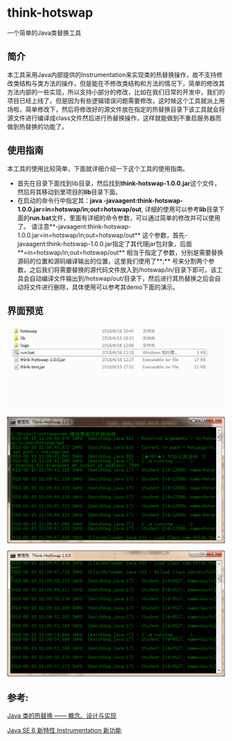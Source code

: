 # think-hotswap
一个简单的Java类替换工具

## 简介
本工具采用Java内部提供的Instrumentation来实现类的热替换操作，故不支持修改类结构与类方法的操作，但是能在不修改类结构和方法的情况下，简单的修改其方法内部的一些实现，所以支持小部分的修改，比如在我们日常的开发中，我们的项目已经上线了，但是因为有些逻辑错误问题需要修改，这时候这个工具就派上用场啦，简单修改下，然后将修改好的源文件放在指定的热替换目录下该工具就会将源文件进行编译成class文件然后进行热替换操作，这样就能做到不重启服务器而做到热替换的功能了。

## 使用指南
本工具的使用比较简单，下面就详细介绍一下这个工具的使用指南。

- 首先在目录下面找到lib目录，然后找到**think-hotswap-1.0.0.jar**这个文件，然后将其移动到里项目的**lib**目录下面。
- 在启动的命令行中指定其：**java -javaagent:think-hotswap-1.0.0.jar=in=hotswap/in;out=hotswap/out**,
详细的使用可以参考**lib**目录下面的**run.bat**文件，里面有详细的命令参数，可以通过简单的修改并可以使用了。
请注意**-javaagent:think-hotswap-1.0.0.jar=in=hotswap/in;out=hotswap/out** 这个参数，首先-javaagent:think-hotswap-1.0.0.jar指定了其代理jar包对象，后面**=in=hotswap/in;out=hotswap/out** 相当于指定了参数，分别是需要替换源码的位置和源码编译输出的位置，这里我们使用了**;** 号来分割两个参数，之后我们将需要替换的源代码文件放入到/hotswap/in/目录下即可，该工具会自动编译文件输出到/hotswap/out/目录下，然后进行其热替换之后会自动将文件进行删除，具体使用可以参考其demo下面的演示。


## 界面预览

![项目目录](/snapshot/project_directory.png)

![运行工具](/snapshot/tools_running.png)

![热替换](/snapshot/Hotswap.png)


## 参考:
[Java 类的热替换 —— 概念、设计与实现](https://www.ibm.com/developerworks/cn/java/j-lo-hotswapcls/)

[Java SE 6 新特性 Instrumentation 新功能](https://www.ibm.com/developerworks/cn/java/j-lo-jse61/index.html)
